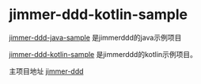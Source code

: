 # jimmer-ddd-kotlin-sample

[jimmer-ddd-java-sample](jimmer-ddd-java-sample) 是jimmerddd的java示例项目

[jimmer-ddd-kotlin-sample](jimmer-ddd-kotlin-sample) 是jimmerddd的kotlin示例项目。

主项目地址 [jimmer-ddd](https://github.com/morecup/jimmer-ddd)